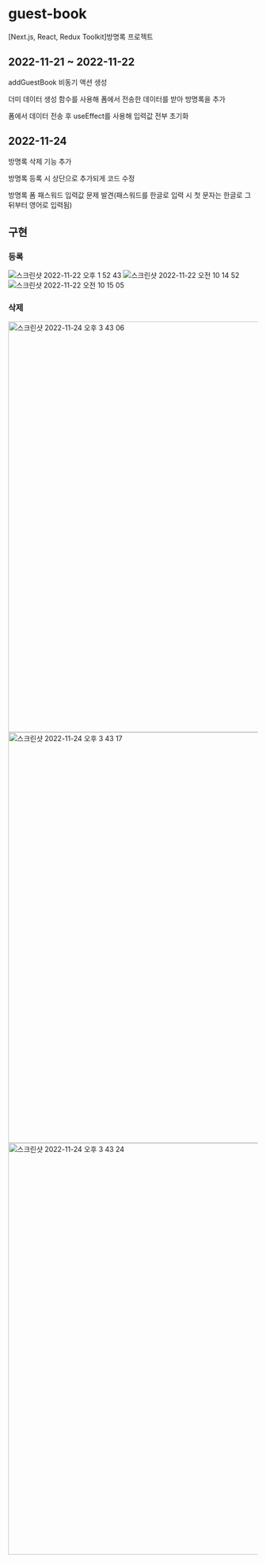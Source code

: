 # guest-book
[Next.js, React, Redux Toolkit]방명록 프로젝트

## 2022-11-21 ~ 2022-11-22
addGuestBook 비동기 액션 생성

더미 데이터 생성 함수를 사용해 폼에서 전송한 데이터를 받아 방명록을 추가

폼에서 데이터 전송 후 useEffect를 사용해 입력값 전부 초기화

## 2022-11-24
방명록 삭제 기능 추가

방명록 등록 시 상단으로 추가되게 코드 수정

방명록 폼 패스워드 입력값 문제 발견(패스워드를 한글로 입력 시 첫 문자는 한글로 그 뒤부터 영어로 입력됨)

## 구현

### 등록
![스크린샷 2022-11-22 오후 1 52 43](https://user-images.githubusercontent.com/73627446/203224829-63b8acb7-bee1-47d0-a6e5-301f47daa8be.png)
![스크린샷 2022-11-22 오전 10 14 52](https://user-images.githubusercontent.com/73627446/203190556-2bbfb296-ab05-471e-a52a-370ba16fda31.png)
![스크린샷 2022-11-22 오전 10 15 05](https://user-images.githubusercontent.com/73627446/203190604-ef54cd90-596e-450f-b73b-b74390ad49c9.png)

### 삭제
<img width="830" alt="스크린샷 2022-11-24 오후 3 43 06" src="https://user-images.githubusercontent.com/73627446/203712566-5ec2e0d5-439d-428f-beab-712e36dcf183.png">
<img width="830" alt="스크린샷 2022-11-24 오후 3 43 17" src="https://user-images.githubusercontent.com/73627446/203712584-746a5064-0777-4bbc-8b71-80a3a5b58fb7.png">
<img width="832" alt="스크린샷 2022-11-24 오후 3 43 24" src="https://user-images.githubusercontent.com/73627446/203712593-e22215af-800e-4b7a-955c-d6bb59730ffe.png">
